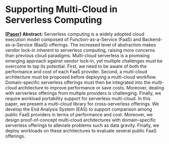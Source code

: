 # Supporting Multi-Cloud in Serverless Computing
**[[Paper](https://ieeexplore.ieee.org/document/10061782)]**
**Abstract:**
Serverless computing is a widely adopted cloud execution model composed of Function-as-a-Service (FaaS) and Backend-as-a-Service (BaaS) offerings. The increased level of abstraction makes vendor lock-in inherent to serverless computing, raising more concerns than previous cloud paradigms. Multi-cloud serverless is a promising emerging approach against vendor lock-in, yet multiple challenges must be overcome to tap its potential. First, we need to be aware of both the performance and cost of each FaaS provider. Second, a multi-cloud architecture must be proposed before deploying a multi-cloud workflow. Domain-specific serverless offerings must then be integrated into the multi-cloud architecture to improve performance or save costs. Moreover, dealing with serverless offerings from multiple providers is challenging. Finally, we require workload portability support for serverless multi-cloud.
In this paper, we present a multi-cloud library for cross-serverless offerings. We develop the End Analysis System (EAS) to support comparison among public FaaS providers in terms of performance and cost. Moreover, we design proof-of-concept multi-cloud architectures with domain-specific serverless offerings to alleviate problems such as data gravity. Finally, we deploy workloads on these architectures to evaluate several public FaaS offerings.

